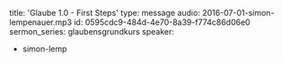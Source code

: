 title: 'Glaube 1.0 - First Steps'
type: message
audio: 2016-07-01-simon-lempenauer.mp3
id: 0595cdc9-484d-4e70-8a39-f774c86d06e0
sermon_series: glaubensgrundkurs
speaker:
  - simon-lemp
